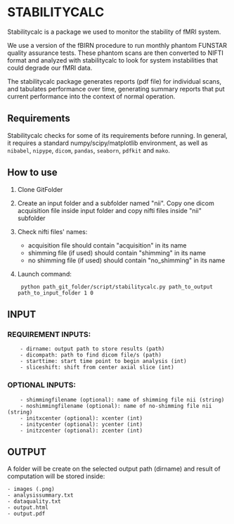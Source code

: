 # STABILITYCALC

Stabilitycalc is a package we used to monitor the stability of fMRI system.  

We use a version of the fBIRN procedure to run monthly phantom FUNSTAR quality 
assurance tests.
These phantom scans are then converted to NIFTI format and analyzed 
with stabilitycalc to look for system instabilities that could degrade
our fMRI data.

The stabilitycalc package generates reports (pdf file) for individual scans, 
and tabulates performance over time, generating summary reports that put
current performance into the context of normal operation.  

## Requirements

Stabilitycalc checks for some of its requirements before running. In general,
it requires a standard numpy/scipy/matplotlib environment, as well as
`nibabel`, `nipype`, `dicom`, `pandas`, `seaborn`, `pdfkit` and `mako`.

## How to use

1) Clone GitFolder

2) Create an input folder and a subfolder named "nii". Copy one dicom acquisition file inside input folder and copy nifti files inside "nii" subfolder

3) Check nifti files' names: 
	- acquisition file should contain "acquisition" in its name
	- shimming file (if used) should contain "shimming" in its name 
	- no shimming file (if used) should contain "no_shimming" in its name

4) Launch command:

		python path_git_folder/script/stabilitycalc.py path_to_output path_to_input_folder 1 0

## INPUT

### REQUIREMENT INPUTS:
        - dirname: output path to store results (path)
        - dicompath: path to find dicom file/s (path)
        - starttime: start time point to begin analysis (int)
        - sliceshift: shift from center axial slice (int)

### OPTIONAL INPUTS:
        - shimmingfilename (optional): name of shimming file nii (string)
        - noshimmingfilename (optional): name of no-shimming file nii (string)
        - initxcenter (optional): xcenter (int)
        - initycenter (optional): ycenter (int)
        - initzcenter (optional): zcenter (int)

## OUTPUT

A folder will be create on the selected output path (dirname) and result of computation will be stored inside:

	- images (.png)
	- analysissummary.txt
	- dataquality.txt
	- output.html 
	- output.pdf



